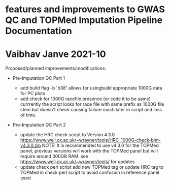 # features and improvements to GWAS QC and TOPMed Imputation Pipeline Documentation
# Vaibhav Janve 2021-10

Proposed/planned improvements/modifications:
* Pre-Imputation QC Part 1
	- add build flag -b 'b38' 
	  allows for usingbuild appropriate 1000G data for PC plots
	- add check for 1000G racefile presence (or code it to be same)
	  currrently the script looks for race file with same prefix as 1000G file stem but doesn't check causing failure much later in script and loss of time.

* Pre-Imputation QC Part 2
	- update the HRC check script to Version 4.3.0  https://www.well.ox.ac.uk/~wrayner/tools/HRC-1000G-check-bim-v4.3.0.zip
	  NOTE: It is recommended to use v4.3.0 for the TOPMed panel, previous versions will work with the TOPMed panel but will require around 300GB RAM.
	  see https://www.well.ox.ac.uk/~wrayner/tools/ for updates
	- update check perl script
	  add new TOPMed tag or update HRC tag to TOPMed in check perl script to avoid confusion in reference panel used
	
